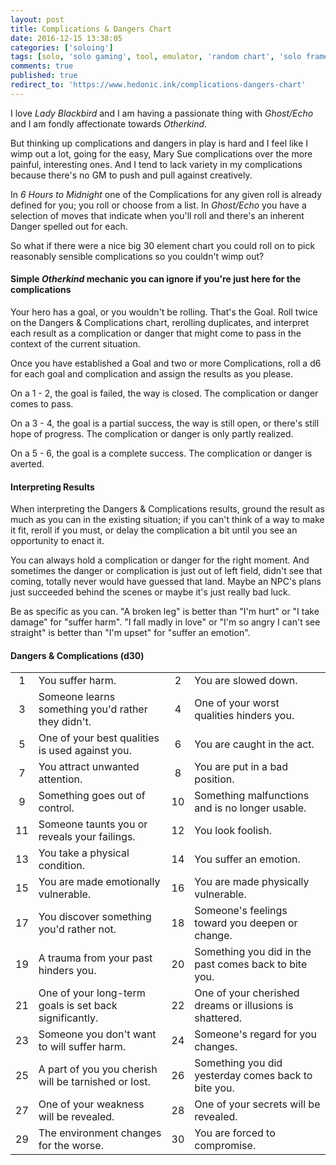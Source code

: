 ```yaml
---
layout: post
title: Complications & Dangers Chart
date: 2016-12-15 13:38:05
categories: ['soloing']
tags: [solo, 'solo gaming', tool, emulator, 'random chart', 'solo frameworks' ]
comments: true
published: true
redirect_to: 'https://www.hedonic.ink/complications-dangers-chart'
---
```


I love *Lady Blackbird* and I am having a passionate thing with *Ghost/Echo* and I am fondly affectionate towards *Otherkind*.

But thinking up complications and dangers in play is hard and I feel like I wimp out a lot, going for the easy, Mary Sue complications over the more painful, interesting ones. And I tend to lack variety in my complications because there's no GM to push and pull against creatively.

In *6 Hours to Midnight* one of the Complications for any given roll is already defined for you; you roll or choose from a list. In *Ghost/Echo* you have a selection of moves that indicate when you'll roll and there's an inherent Danger spelled out for each.

So what if there were a nice big 30 element chart you could roll on to pick reasonably sensible complications so you couldn't wimp out?

<!--more-->

#### Simple *Otherkind* mechanic you can ignore if you're just here for the complications

Your hero has a goal, or you wouldn't be rolling. That's the Goal. Roll twice on the Dangers & Complications chart, rerolling duplicates, and interpret each result as a complication or danger that might come to pass in the context of the current situation.

Once you have established a Goal and two or more Complications, roll a d6 for each goal and complication and assign the results as you please.

On a 1 - 2, the goal is failed, the way is closed. The complication or danger comes to pass.

On a 3 - 4, the goal is a partial success, the way is still open, or there's still hope of progress. The complication or danger is only partly realized.

On a 5 - 6, the goal is a complete success. The complication or danger is averted.

#### Interpreting Results

When interpreting the Dangers & Complications results, ground the result as much as you can in the existing situation; if you can't think of a way to make it fit, reroll if you must, or delay the complication a bit until you see an opportunity to enact it.

You can always hold a complication or danger for the right moment. And sometimes the danger or complication is just out of left field, didn't see that coming, totally never would have guessed that land. Maybe an NPC's plans just succeeded behind the scenes or maybe it's just really bad luck.

Be as specific as you can. "A broken leg" is better than "I'm hurt" or "I take damage" for "suffer harm". "I fall madly in love" or "I'm so angry I can't see straight" is better than "I'm upset" for "suffer an emotion".

#### Dangers & Complications (d30)

| | | | |
| :---: | ------------ | :---: | ------------ |
1 | You suffer harm. | 2 | You are slowed down.
3 | Someone learns something you'd rather they didn't.  | 4 | One of your worst qualities hinders you.
5 | One of your best qualities is used against you. | 6 | You are caught in the act.
7 | You attract unwanted attention. | 8 | You are put in a bad position.
9 | Something goes out of control. | 10 | Something malfunctions and is no longer usable.
11 | Someone taunts you or reveals your failings. | 12 | You look foolish.
13 | You take a physical condition. | 14 | You suffer an emotion.
15 | You are made emotionally vulnerable. | 16 | You are made physically vulnerable.
17 | You discover something you'd rather not. | 18 | Someone's feelings toward you deepen or change.
19 | A trauma from your past hinders you. | 20 | Something you did in the past comes back to bite you.
21 | One of your long-term goals is set back significantly. | 22 | One of your cherished dreams or illusions is shattered.
23 | Someone you don't want to will suffer harm. | 24 | Someone's regard for you changes.
25 | A part of you you cherish will be tarnished or lost. | 26 | Something you did yesterday comes back to bite you.
27 | One of your weakness will be revealed. | 28 | One of your secrets will be revealed.
29 | The environment changes for the worse. | 30 | You are forced to compromise.
